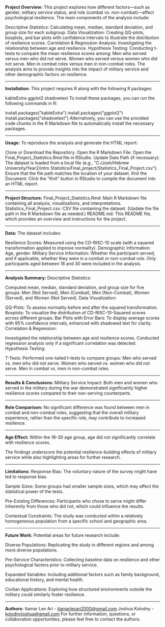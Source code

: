 **Project Overview:**
This project explores how different factors—such as gender, military service status, and role (combat vs. non-combat)—affect psychological resilience. The main components of the analysis include:

Descriptive Statistics: Calculating mean, median, standard deviation, and group size for each subgroup.
Data Visualization: Creating QQ-plots, boxplots, and bar plots with confidence intervals to illustrate the distribution of resilience scores.
Correlation & Regression Analysis: Investigating the relationship between age and resilience.
Hypothesis Testing: Conducting t-tests to compare the mean resilience scores among:
Men who served versus men who did not serve.
Women who served versus women who did not serve.
Men in combat roles versus men in non-combat roles.
The analysis aims to provide insights into the impact of military service and other demographic factors on resilience.

---

**Installation:**
This project requires R along with the following R packages:

kableExtra
ggplot2
shadowtext
To install these packages, you can run the following commands in R:

install.packages("kableExtra")
install.packages("ggplot2")
install.packages("shadowtext")
Alternatively, you can use the provided code chunks in the R Markdown file to automatically install the necessary packages.

---

**Usage:**
To reproduce the analysis and generate the HTML report:

Clone or Download the Repository.
Open the R Markdown File: Open the Final_Project_Statistics.Rmd file in RStudio.
Update Data Path (if necessary): The dataset is loaded from a local file (e.g., "C:/Josh/Hebrew University/Year2/intro Statistics/Final_project/Statistics_Final_Project.csv"). Ensure that the file path matches the location of your dataset.
Knit the Document: Click the "Knit" button in RStudio to compile the document into an HTML report.

---

**Project Structure:**
Final_Project_Statistics.Rmd: Main R Markdown file containing all analysis, visualizations, and interpretations.
Statistics_Final_Project.csv: CSV file containing the dataset. (Update the file path in the R Markdown file as needed.)
README.md: This README file, which provides an overview and instructions for the project.

---

**Data:**
The dataset includes:

Resilience Scores: Measured using the CD-RISC-10 scale (with a squared transformation applied to improve normality).
Demographic Information: Age, gender.
Military Service Information: Whether the participant served, and if applicable, whether they were in a combat or non-combat role.
Only participants aged between 18 and 30 were included in the analysis.

---

**Analysis Summary:**
Descriptive Statistics:

Computed mean, median, standard deviation, and group size for five groups: Men (Not Served), Men (Combat), Men (Non-Combat), Women (Served), and Women (Not Served).
Data Visualization:

QQ-Plots: To assess normality before and after the squared transformation.
Boxplots: To visualize the distribution of CD-RISC-10-Squared scores across different groups.
Bar Plots with Error Bars: To display average scores with 95% confidence intervals, enhanced with shadowed text for clarity.
Correlation & Regression:

Investigated the relationship between age and resilience scores.
Conducted regression analysis only if a significant correlation was detected.
Hypothesis Testing:

T-Tests: Performed one-tailed t-tests to compare groups:
Men who served vs. men who did not serve.
Women who served vs. women who did not serve.
Men in combat vs. men in non-combat roles.

---

**Results & Conclusions:**
Military Service Impact:
Both men and women who served in the military during the war demonstrated significantly higher resilience scores compared to their non-serving counterparts.

---

**Role Comparison:**
No significant difference was found between men in combat and non-combat roles, suggesting that the overall military experience, rather than the specific role, may contribute to increased resilience.

---

**Age Effect:**
Within the 18–30 age group, age did not significantly correlate with resilience scores.

The findings underscore the potential resilience-building effects of military service while also highlighting areas for further research.

---

**Limitations:**
Response Bias:
The voluntary nature of the survey might have led to response bias.

Sample Sizes:
Some groups had smaller sample sizes, which may affect the statistical power of the tests.

Pre-Existing Differences:
Participants who chose to serve might differ inherently from those who did not, which could influence the results.

Contextual Constraints:
The study was conducted within a relatively homogeneous population from a specific school and geographic area.

---

**Future Work:**
Potential areas for future research include:

Diverse Populations:
Replicating the study in different regions and among more diverse populations.

Pre-Service Characteristics:
Collecting baseline data on resilience and other psychological factors prior to military service.

Expanded Variables:
Including additional factors such as family background, educational history, and mental health.

Civilian Applications:
Exploring how structured environments outside the military could similarly foster resilience.

---

**Authors:**
Itamar Lev Ari - itamarlevari2000@gmail.com
Joshua Kolodny - kolodnyjoshua@gmail.com
For further information, questions, or collaboration opportunities, please feel free to contact the authors.
